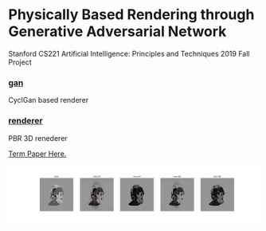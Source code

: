 # Physically Based Rendering through Generative Adversarial Network
Stanford CS221 Artificial Intelligence: Principles and Techniques 2019 Fall Project

### [gan](https://github.com/jjbits/PBRGAN/tree/master/gan)
CyclGan based renderer

### [renderer](https://github.com/jjbits/PBRGAN/tree/master/renderer)
PBR 3D renederer

[Term Paper Here.](https://drive.google.com/file/d/1KliorPRGsFLgd5WuppY94P-yxOk6Pnyx/view?usp=sharing)

![PBRGAN output](renderer/Screenshots/result.png)
